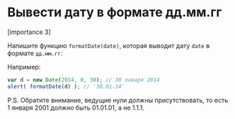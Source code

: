 # Вывести дату в формате дд.мм.гг

[importance 3]

Напишите функцию `formatDate(date)`, которая выводит дату `date` в формате `дд.мм.гг`:

Например:

```js
var d = new Date(2014, 0, 30); // 30 января 2014
alert( formatDate(d) ); // '30.01.14'
```

P.S. Обратите внимание, ведущие нули должны присутствовать, то есть 1 января 2001 должно быть 01.01.01, а не 1.1.1.